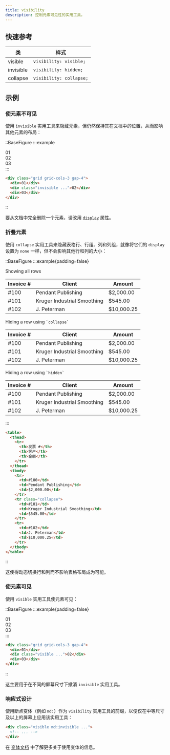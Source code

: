 ```yaml
---
title: visibility
description: 控制元素可见性的实用工具。
---
```


## 快速参考

| 类  | 样式  |
|---|---|
| visible  | `visibility: visible;`  |
| invisible  | `visibility: hidden;`  |
| collapse  | `visibility: collapse;`  |

## 示例
### 使元素不可见

使用 `invisible` 实用工具来隐藏元素，但仍然保持其在文档中的位置，从而影响其他元素的布局：

::BaseFigure
:::example
<div class="grid grid-cols-1">
  <Stripes border class="col-start-1 row-start-1 rounded-lg"></Stripes>
  <div class="col-start-1 row-start-1 grid grid-cols-3 gap-4 font-mono text-sm leading-6 font-bold text-white">
    <div class="flex items-center justify-center rounded-lg bg-cyan-500 p-4">01</div>
    <div class="invisible flex items-center justify-center rounded-lg bg-cyan-500 p-4">02</div>
    <div class="flex items-center justify-center rounded-lg bg-cyan-500 p-4">03</div>
  </div>
</div>
:::

```html
<div class="grid grid-cols-3 gap-4">
  <div>01</div>
  <div class="invisible ...">02</div>
  <div>03</div>
</div>
```
::

要从文档中完全删除一个元素，请改用 [`display`](https://tailwindcss.com/docs/display) 属性。

### 折叠元素

使用 `collapse` 实用工具来隐藏表格行、行组、列和列组，就像将它们的 `display` 设置为 `none` 一样，但不会影响其他行和列的大小：

::BaseFigure
:::example{padding=false}
<div class="py-8">
  <div class="mb-3 pl-4 text-sm font-medium text-gray-500 dark:text-gray-400">Showing all rows</div>
  <table class="w-full border-collapse border-y border-gray-400 bg-white text-sm dark:border-gray-500 dark:bg-gray-800">
    <thead class="bg-gray-50 dark:bg-gray-700">
      <tr>
        <th class="border border-gray-300 px-4 py-3 text-left font-semibold text-gray-900 first:border-l-0 last:border-r-0 dark:border-gray-600 dark:text-gray-200">
          Invoice #
        </th>
        <th class="border border-gray-300 px-4 py-3 text-left font-semibold text-gray-900 first:border-l-0 last:border-r-0 dark:border-gray-600 dark:text-gray-200">
          Client
        </th>
        <th class="border border-gray-300 px-4 py-3 text-right font-semibold text-gray-900 first:border-l-0 last:border-r-0 dark:border-gray-600 dark:text-gray-200">
          Amount
        </th>
      </tr>
    </thead>
    <tbody>
      <tr>
        <td class="border border-gray-300 px-4 py-3 text-gray-500 first:border-l-0 last:border-r-0 dark:border-gray-700 dark:text-gray-400">
          #100
        </td>
        <td class="border border-gray-300 px-4 py-3 text-gray-500 first:border-l-0 last:border-r-0 dark:border-gray-700 dark:text-gray-400">
          Pendant Publishing
        </td>
        <td class="border border-gray-300 px-4 py-3 text-right text-gray-500 tabular-nums first:border-l-0 last:border-r-0 dark:border-gray-700 dark:text-gray-400">
          $2,000.00
        </td>
      </tr>
      <tr>
        <td class="border border-gray-300 px-4 py-3 text-gray-500 first:border-l-0 last:border-r-0 dark:border-gray-700 dark:text-gray-400">
          #101
        </td>
        <td class="border border-gray-300 px-4 py-3 text-gray-500 first:border-l-0 last:border-r-0 dark:border-gray-700 dark:text-gray-400">
          Kruger Industrial Smoothing
        </td>
        <td class="border border-gray-300 px-4 py-3 text-right text-gray-500 tabular-nums first:border-l-0 last:border-r-0 dark:border-gray-700 dark:text-gray-400">
          $545.00
        </td>
      </tr>
      <tr>
        <td class="border border-gray-300 px-4 py-3 text-gray-500 first:border-l-0 last:border-r-0 dark:border-gray-700 dark:text-gray-400">
          #102
        </td>
        <td class="border border-gray-300 px-4 py-3 text-gray-500 first:border-l-0 last:border-r-0 dark:border-gray-700 dark:text-gray-400">
          J. Peterman
        </td>
        <td class="border border-gray-300 px-4 py-3 text-right text-gray-500 tabular-nums first:border-l-0 last:border-r-0 dark:border-gray-700 dark:text-gray-400">
          $10,000.25
        </td>
      </tr>
    </tbody>
  </table>
  <div class="mt-10 mb-3 pl-4 text-sm font-medium text-gray-500 dark:text-gray-400">
    Hiding a row using <code class="text-xs text-gray-700 dark:text-gray-300">`collapse`</code>
  </div>
  <table class="w-full border-collapse border-y border-gray-400 bg-white text-sm dark:border-gray-500 dark:bg-gray-800">
    <thead class="bg-gray-50 dark:bg-gray-700">
      <tr>
        <th class="border border-gray-300 px-4 py-3 text-left font-semibold text-gray-900 first:border-l-0 last:border-r-0 dark:border-gray-600 dark:text-gray-200">
          Invoice #
        </th>
        <th class="border border-gray-300 px-4 py-3 text-left font-semibold text-gray-900 first:border-l-0 last:border-r-0 dark:border-gray-600 dark:text-gray-200">
          Client
        </th>
        <th class="border border-gray-300 px-4 py-3 text-right font-semibold text-gray-900 first:border-l-0 last:border-r-0 dark:border-gray-600 dark:text-gray-200">
          Amount
        </th>
      </tr>
    </thead>
    <tbody>
      <tr>
        <td class="border border-gray-300 px-4 py-3 text-gray-500 first:border-l-0 last:border-r-0 dark:border-gray-700 dark:text-gray-400">
          #100
        </td>
        <td class="border border-gray-300 px-4 py-3 text-gray-500 first:border-l-0 last:border-r-0 dark:border-gray-700 dark:text-gray-400">
          Pendant Publishing
        </td>
        <td class="border border-gray-300 px-4 py-3 text-right text-gray-500 tabular-nums first:border-l-0 last:border-r-0 dark:border-gray-700 dark:text-gray-400">
          $2,000.00
        </td>
      </tr>
      <tr class="collapse">
        <td class="border border-gray-300 px-4 py-3 text-gray-500 first:border-l-0 last:border-r-0 dark:border-gray-700 dark:text-gray-400">
          #101
        </td>
        <td class="border border-gray-300 px-4 py-3 text-gray-500 first:border-l-0 last:border-r-0 dark:border-gray-700 dark:text-gray-400">
          Kruger Industrial Smoothing
        </td>
        <td class="border border-gray-300 px-4 py-3 text-right text-gray-500 tabular-nums first:border-l-0 last:border-r-0 dark:border-gray-700 dark:text-gray-400">
          $545.00
        </td>
      </tr>
      <tr>
        <td class="border border-gray-300 px-4 py-3 text-gray-500 first:border-l-0 last:border-r-0 dark:border-gray-700 dark:text-gray-400">
          #102
        </td>
        <td class="border border-gray-300 px-4 py-3 text-gray-500 first:border-l-0 last:border-r-0 dark:border-gray-700 dark:text-gray-400">
          J. Peterman
        </td>
        <td class="border border-gray-300 px-4 py-3 text-right text-gray-500 tabular-nums first:border-l-0 last:border-r-0 dark:border-gray-700 dark:text-gray-400">
          $10,000.25
        </td>
      </tr>
    </tbody>
  </table>
  <div class="mt-10 mb-3 pl-4 text-sm font-medium text-gray-500 dark:text-gray-400">
    Hiding a row using <code class="text-xs text-gray-700 dark:text-gray-300">`hidden`</code>
  </div>
  <table class="w-full border-collapse border-y border-gray-400 bg-white text-sm dark:border-gray-500 dark:bg-gray-800">
    <thead class="bg-gray-50 dark:bg-gray-700">
      <tr>
        <th class="border border-gray-300 px-4 py-3 text-left font-semibold text-gray-900 first:border-l-0 last:border-r-0 dark:border-gray-600 dark:text-gray-200">
          Invoice #
        </th>
        <th class="border border-gray-300 px-4 py-3 text-left font-semibold text-gray-900 first:border-l-0 last:border-r-0 dark:border-gray-600 dark:text-gray-200">
          Client
        </th>
        <th class="border border-gray-300 px-4 py-3 text-right font-semibold text-gray-900 first:border-l-0 last:border-r-0 dark:border-gray-600 dark:text-gray-200">
          Amount
        </th>
      </tr>
    </thead>
    <tbody>
      <tr>
        <td class="border border-gray-300 px-4 py-3 text-gray-500 first:border-l-0 last:border-r-0 dark:border-gray-700 dark:text-gray-400">
          #100
        </td>
        <td class="border border-gray-300 px-4 py-3 text-gray-500 first:border-l-0 last:border-r-0 dark:border-gray-700 dark:text-gray-400">
          Pendant Publishing
        </td>
        <td class="border border-gray-300 px-4 py-3 text-right text-gray-500 tabular-nums first:border-l-0 last:border-r-0 dark:border-gray-700 dark:text-gray-400">
          $2,000.00
        </td>
      </tr>
      <tr class="hidden">
        <td class="border border-gray-300 px-4 py-3 text-gray-500 first:border-l-0 last:border-r-0 dark:border-gray-700 dark:text-gray-400">
          #101
        </td>
        <td class="border border-gray-300 px-4 py-3 text-gray-500 first:border-l-0 last:border-r-0 dark:border-gray-700 dark:text-gray-400">
          Kruger Industrial Smoothing
        </td>
        <td class="border border-gray-300 px-4 py-3 text-right text-gray-500 tabular-nums first:border-l-0 last:border-r-0 dark:border-gray-700 dark:text-gray-400">
          $545.00
        </td>
      </tr>
      <tr>
        <td class="border border-gray-300 px-4 py-3 text-gray-500 first:border-l-0 last:border-r-0 dark:border-gray-700 dark:text-gray-400">
          #102
        </td>
        <td class="border border-gray-300 px-4 py-3 text-gray-500 first:border-l-0 last:border-r-0 dark:border-gray-700 dark:text-gray-400">
          J. Peterman
        </td>
        <td class="border border-gray-300 px-4 py-3 text-right text-gray-500 tabular-nums first:border-l-0 last:border-r-0 dark:border-gray-700 dark:text-gray-400">
          $10,000.25
        </td>
      </tr>
    </tbody>
  </table>
</div>
:::

```html
<table>
  <thead>
    <tr>
      <th>发票 #</th>
      <th>客户</th>
      <th>金额</th>
    </tr>
  </thead>
  <tbody>
    <tr>
      <td>#100</td>
      <td>Pendant Publishing</td>
      <td>$2,000.00</td>
    </tr>
    <tr class="collapse">
      <td>#101</td>
      <td>Kruger Industrial Smoothing</td>
      <td>$545.00</td>
    </tr>
    <tr>
      <td>#102</td>
      <td>J. Peterman</td>
      <td>$10,000.25</td>
    </tr>
  </tbody>
</table>
```
::

这使得动态切换行和列而不影响表格布局成为可能。

### 使元素可见

使用 `visible` 实用工具使元素可见：

::BaseFigure
:::example{padding=false}
<div class="grid grid-cols-3 gap-4 font-mono text-sm leading-6 font-bold text-white">
  <div class="flex items-center justify-center rounded-lg bg-fuchsia-500 p-4">01</div>
  <div class="visible flex items-center justify-center rounded-lg bg-fuchsia-500 p-4">02</div>
  <div class="flex items-center justify-center rounded-lg bg-fuchsia-500 p-4">03</div>
</div>
:::

```html
<div class="grid grid-cols-3 gap-4">
  <div>01</div>
  <div class="visible ...">02</div>
  <div>03</div>
</div>
```
::

这主要用于在不同的屏幕尺寸下撤消 `invisible` 实用工具。

### 响应式设计

使用断点变体（例如 `md:`）作为 `visibility` 实用工具的前缀，以便仅在中等尺寸及以上的屏幕上应用该实用工具：

```html
<div class="visible md:invisible ...">
  <!-- ... -->
</div>
```

在 [变体文档](https://tailwindcss.com/docs/responsive-design) 中了解更多关于使用变体的信息。

